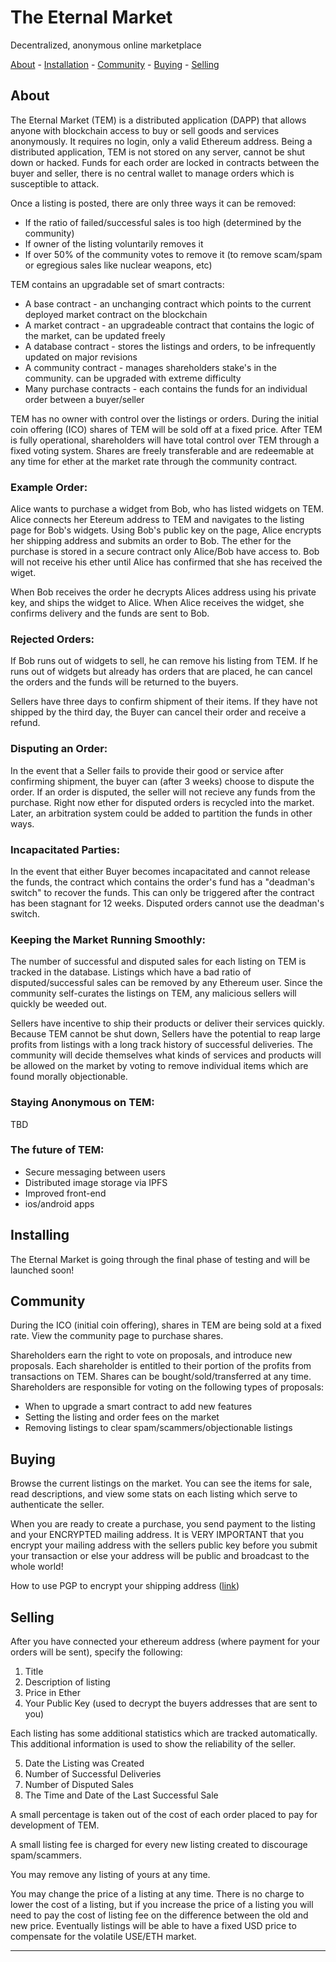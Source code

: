 # The Eternal Market
Decentralized, anonymous online marketplace

[About](#about) - [Installation](#installing) - [Community](#community) - [Buying](#buying) - [Selling](#selling)


## About

The Eternal Market (TEM) is a distributed application (DAPP) that allows anyone with blockchain access to buy or sell goods and services anonymously. It requires no login, only a valid Ethereum address. Being a distributed application, TEM is not stored on any server, cannot be shut down or hacked. Funds for each order are locked in contracts between the buyer and seller, there is no central wallet to manage orders which is susceptible to attack.

Once a listing is posted, there are only three ways it can be removed:
* If the ratio of failed/successful sales is too high (determined by the community)
* If owner of the listing voluntarily removes it
* If over 50% of the community votes to remove it (to remove scam/spam or egregious sales like nuclear weapons, etc)


TEM contains an upgradable set of smart contracts:

* A base contract - an unchanging contract which points to the current deployed market contract on the blockchain
* A market contract - an upgradeable contract that contains the logic of the market, can be updated freely
* A database contract - stores the listings and orders, to be infrequently updated on major revisions
* A community contract - manages shareholders stake's in the community. can be upgraded with extreme difficulty 
* Many purchase contracts - each contains the funds for an individual order between a buyer/seller

TEM has no owner with control over the listings or orders. During the initial coin offering (ICO) shares of TEM will be sold off at a fixed price. After TEM is fully operational, shareholders will have total control over TEM through a fixed voting system. Shares are freely transferable and are redeemable at any time for ether at the market rate through the community contract.

### Example Order:
Alice wants to purchase a widget from Bob, who has listed widgets on TEM. Alice connects her Etereum address to TEM and navigates to the listing page for Bob's widgets. Using Bob's public key on the page, Alice encrypts her shipping address and submits an order to Bob. The ether for the purchase is stored in a secure contract only Alice/Bob have access to. Bob will not receive his ether until Alice has confirmed that she has received the wiget.

When Bob receives the order he decrypts Alices address using his private key, and ships the widget to Alice. When Alice receives the widget, she confirms delivery and the funds are sent to Bob.

### Rejected Orders:
If Bob runs out of widgets to sell, he can remove his listing from TEM. If he runs out of widgets but already has orders that are placed, he can cancel the orders and the funds will be returned to the buyers.

Sellers have three days to confirm shipment of their items. If they have not shipped by the third day, the Buyer can cancel their order and receive a refund.

### Disputing an Order:
In the event that a Seller fails to provide their good or service after confirming shipment, the buyer can (after 3 weeks) choose to dispute the order. If an order is disputed, the seller will not recieve any funds from the purchase. Right now ether for disputed orders is recycled into the market. Later, an arbitration system could be added to partition the funds in other ways.

### Incapacitated Parties:
In the event that either Buyer becomes incapacitated and cannot release the funds, the contract which contains the order's fund has a "deadman's switch" to recover the funds. This can only be triggered after the contract has been stagnant for 12 weeks. Disputed orders cannot use the deadman's switch.

### Keeping the Market Running Smoothly:
The number of successful and disputed sales for each listing on TEM is tracked in the database. Listings which have a bad ratio of disputed/successful sales can be removed by any Ethereum user. Since the community self-curates the listings on TEM, any malicious sellers will quickly be weeded out.

Sellers have incentive to ship their products or deliver their services quickly. Because TEM cannot be shut down, Sellers have the potential to reap large profits from listings with a long track history of successful deliveries. The community will decide themselves what kinds of services and products will be allowed on the market by voting to remove individual items which are found morally objectionable.

### Staying Anonymous on TEM:

TBD

### The future of TEM:

* Secure messaging between users
* Distributed image storage via IPFS
* Improved front-end
* ios/android apps

## Installing

The Eternal Market is going through the final phase of testing and will be launched soon!

## Community
During the ICO (initial coin offering), shares in TEM are being sold at a fixed rate. View the community page to purchase shares. 

Shareholders earn the right to vote on proposals, and introduce new proposals. Each shareholder is entitled to their portion of the profits from transactions on TEM. Shares can be bought/sold/transferred at any time. Shareholders are responsible for voting on the following types of proposals:

* When to upgrade a smart contract to add new features
* Setting the listing and order fees on the market
* Removing listings to clear spam/scammers/objectionable listings



## Buying
Browse the current listings on the market. You can see the items for sale, read descriptions, and view some stats on each listing which serve to authenticate the seller.

When you are ready to create a purchase, you send payment to the listing and your ENCRYPTED mailing address. It is VERY IMPORTANT that you encrypt your mailing address with the sellers public key before you submit your transaction or else your address will be public and broadcast to the whole world!

How to use PGP to encrypt your shipping address ([link](http://www.bitcoinnotbombs.com/beginners-guide-to-pgp/))

## Selling

After you have connected your ethereum address (where payment for your orders will be sent),
specify the following:
1) Title
2) Description of listing
3) Price in Ether
4) Your Public Key (used to decrypt the buyers addresses that are sent to you)

Each listing has some additional statistics which are tracked automatically. This additional
information is used to show the reliability of the seller.

5) Date the Listing was Created
6) Number of Successful Deliveries 
6) Number of Disputed Sales
8) The Time and Date of the Last Successful Sale

A small percentage is taken out of the cost of each order placed to pay for development of TEM.

A small listing fee is charged for every new listing created to discourage spam/scammers. 

You may remove any listing of yours at any time. 

You may change the price of a listing at any time. There is no charge to lower the cost of a listing, but if you increase the price of a listing you will need to pay the cost of listing fee on the difference between the old and new price. Eventually listings will be able to have a fixed USD price to compensate for the volatile USE/ETH market. 
___________________________________________________________________________




